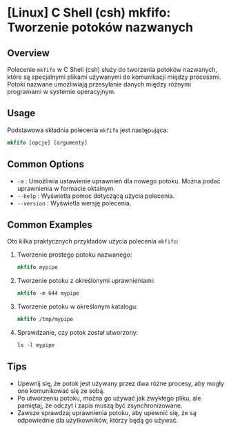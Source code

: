 # [Linux] C Shell (csh) mkfifo: Tworzenie potoków nazwanych

## Overview
Polecenie `mkfifo` w C Shell (csh) służy do tworzenia potoków nazwanych, które są specjalnymi plikami używanymi do komunikacji między procesami. Potoki nazwane umożliwiają przesyłanie danych między różnymi programami w systemie operacyjnym.

## Usage
Podstawowa składnia polecenia `mkfifo` jest następująca:

```csh
mkfifo [opcje] [argumenty]
```

## Common Options
- `-m` : Umożliwia ustawienie uprawnień dla nowego potoku. Można podać uprawnienia w formacie oktalnym.
- `--help` : Wyświetla pomoc dotyczącą użycia polecenia.
- `--version` : Wyświetla wersję polecenia.

## Common Examples
Oto kilka praktycznych przykładów użycia polecenia `mkfifo`:

1. Tworzenie prostego potoku nazwanego:
   ```csh
   mkfifo mypipe
   ```

2. Tworzenie potoku z określonymi uprawnieniami:
   ```csh
   mkfifo -m 644 mypipe
   ```

3. Tworzenie potoku w określonym katalogu:
   ```csh
   mkfifo /tmp/mypipe
   ```

4. Sprawdzanie, czy potok został utworzony:
   ```csh
   ls -l mypipe
   ```

## Tips
- Upewnij się, że potok jest używany przez dwa różne procesy, aby mogły one komunikować się ze sobą.
- Po utworzeniu potoku, można go używać jak zwykłego pliku, ale pamiętaj, że odczyt i zapis muszą być zsynchronizowane.
- Zawsze sprawdzaj uprawnienia potoku, aby upewnić się, że są odpowiednie dla użytkowników, którzy będą go używać.
